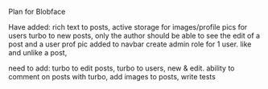 Plan for Blobface

Have added:
rich text to posts,
active storage for images/profile pics for users
turbo to new posts,
only the author should be able to see the edit of a post and a user
prof pic added to navbar
create admin role for 1 user.
like and unlike a post,

need to add:
turbo to edit posts,
turbo to users, new & edit.
ability to comment on posts with turbo,
add images to posts,
write tests
